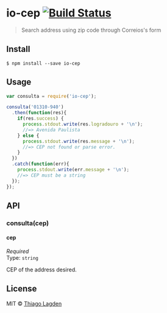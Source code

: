 # io-cep [![Build Status](https://travis-ci.org/lagden/io-cep.svg?branch=master)](https://travis-ci.org/lagden/io-cep)

> Search address using zip code through Correios's form


## Install

```
$ npm install --save io-cep
```


## Usage

```js
var consulta = require('io-cep');

consulta('01310-940')
  .then(function(res){
    if(res.success) {
      process.stdout.write(res.logradouro + '\n');
      //=> Avenida Paulista
    } else {
      process.stdout.write(res.message + '\n');
      //=> CEP not found or parse error.
    }
  })
  .catch(function(err){
    process.stdout.write(err.message + '\n');
    //=> CEP must be a string
  });
});
```


## API

### consulta(cep)

#### cep

*Required*  
Type: `string`

CEP of the address desired.


## License

MIT © [Thiago Lagden](http://lagden.in)
